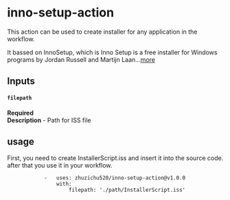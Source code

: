 # inno-setup-action

This action can be used to create installer for any application in the workflow.

It bassed on InnoSetup, which is Inno Setup is a free installer for Windows programs by Jordan Russell and Martijn Laan...[more](https://jrsoftware.org/isinfo.php)


## Inputs 
#### `filepath`
**Required**  
**Description** - Path for ISS file


## usage 
First, you need to create InstallerScript.iss and insert it into the source code.
after that you use it in your workflow.

```
            -   uses: zhuzichu520/inno-setup-action@v1.0.0
                with: 
                    filepath: './path/InstallerScript.iss'
```
